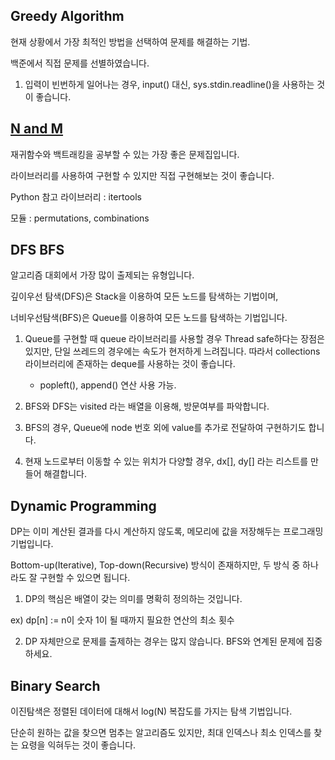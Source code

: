 ## Greedy Algorithm

 현재 상황에서 가장 최적인 방법을 선택하여 문제를 해결하는 기법.

 백준에서 직접 문제를 선별하였습니다.

 1. 입력이 빈번하게 일어나는 경우, input() 대신, sys.stdin.readline()을 사용하는 것이 좋습니다.


## [N and M](https://github.com/pjok1122/backjoon-algorithm-practice/tree/master/N_and_M)


 재귀함수와 백트래킹을 공부할 수 있는 가장 좋은 문제집입니다.

 라이브러리를 사용하여 구현할 수 있지만 직접 구현해보는 것이 좋습니다.

 Python 참고 라이브러리 : itertools

 모듈 : permutations, combinations 

## DFS BFS

 알고리즘 대회에서 가장 많이 출제되는 유형입니다.

 깊이우선 탐색(DFS)은 Stack을 이용하여 모든 노드를 탐색하는 기법이며,

 너비우선탐색(BFS)은 Queue를 이용하여 모든 노드를 탐색하는 기법입니다.

1. Queue를 구현할 때 queue 라이브러리를 사용할 경우 Thread safe하다는 장점은 있지만, 단일 쓰레드의 경우에는 속도가 현저하게 느려집니다. 따라서 collections 라이브러리에 존재하는 deque를 사용하는 것이 좋습니다.
   - popleft(), append() 연산 사용 가능.

2. BFS와 DFS는 visited 라는 배열을 이용해, 방문여부를 파악합니다.

3. BFS의 경우, Queue에 node 번호 외에 value를 추가로 전달하여 구현하기도 합니다.

4. 현재 노드로부터 이동할 수 있는 위치가 다양할 경우, dx[], dy[] 라는 리스트를 만들어 해결합니다.

##  Dynamic Programming

 DP는 이미 계산된 결과를 다시 계산하지 않도록, 메모리에 값을 저장해두는 프로그래밍 기법입니다.

 Bottom-up(Iterative), Top-down(Recursive) 방식이 존재하지만, 두 방식 중 하나라도 잘 구현할 수 있으면 됩니다.

 1. DP의 핵심은 배열이 갖는 의미를 명확히 정의하는 것입니다.
 
 ex) dp[n] := n이 숫자 1이 될 때까지 필요한 연산의 최소 횟수

 2. DP 자체만으로 문제를 출제하는 경우는 많지 않습니다. BFS와 연계된 문제에 집중하세요.

## Binary Search

 이진탐색은 정렬된 데이터에 대해서 log(N) 복잡도를 가지는 탐색 기법입니다.

 단순히 원하는 값을 찾으면 멈추는 알고리즘도 있지만, 최대 인덱스나 최소 인덱스를 찾는 요령을 익혀두는 것이 좋습니다.